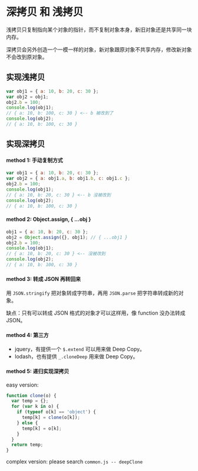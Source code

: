 # 深拷贝 和 浅拷贝

浅拷贝只复制指向某个对象的指针，而不复制对象本身，新旧对象还是共享同一块内存。

深拷贝会另外创造一个一模一样的对象，新对象跟原对象不共享内存，修改新对象不会改到原对象。

## 实现浅拷贝

```javascript
var obj1 = { a: 10, b: 20, c: 30 };
var obj2 = obj1;
obj2.b = 100;
console.log(obj1);
// { a: 10, b: 100, c: 30 } <-- b 被改到了
console.log(obj2);
// { a: 10, b: 100, c: 30 }
```

## 实现深拷贝

#### method 1: 手动复制方式

```javascript
var obj1 = { a: 10, b: 20, c: 30 };
var obj2 = { a: obj1.a, b: obj1.b, c: obj1.c };
obj2.b = 100;
console.log(obj1);
// { a: 10, b: 20, c: 30 } <-- b 沒被改到
console.log(obj2);
// { a: 10, b: 100, c: 30 }
```

#### method 2: Object.assign, { ...obj }

```javascript
obj1 = { a: 10, b: 20, c: 30 };
obj2 = Object.assign({}, obj1); // { ...obj1 }
obj2.b = 100;
console.log(obj1);
// { a: 10, b: 20, c: 30 } <-- 沒被改到
console.log(obj2);
// { a: 10, b: 100, c: 30 }
```

#### method 3: 转成 JSON 再转回来

用 `JSON.stringify` 把对象转成字符串，再用 `JSON.parse` 把字符串转成新的对象。

缺点：只有可以转成 JSON 格式的对象才可以这样用，像 function 没办法转成 JSON。

#### method 4: 第三方

* jquery，有提供一个 `$.extend` 可以用来做 Deep Copy。
* lodash，也有提供 `_.cloneDeep` 用来做 Deep Copy。

#### method 5: 递归实现深拷贝

easy version:

```javascript
function clone(o) {
  var temp = {};
  for (var k in o) {
    if (typeof o[k] == 'object') {
      temp[k] = clone(o[k]);
    } else {
      temp[k] = o[k];
    }
  }
  return temp;
}
```

complex version: please search `common.js -- deepClone`